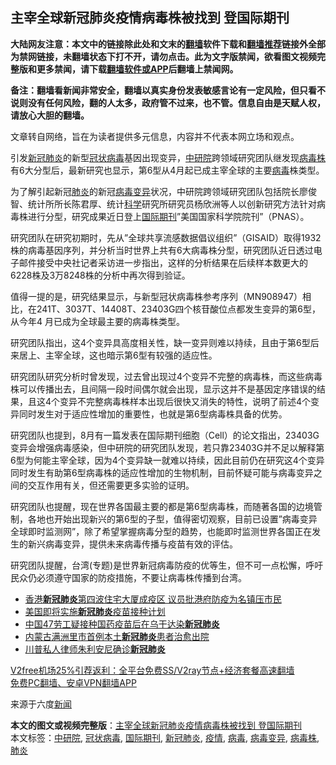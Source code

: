  <h2>主宰全球新冠肺炎疫情病毒株被找到 登国际期刊</h2> <p class="notice"><b>大陆网友注意：本文中的链接除此处和文末的<a href="https://github.com/bannedbook/fanqiang" >翻墙</a>软件下载和<a href="https://github.com/killgcd/justmysocks/blob/master/README.md">翻墙推荐</a>链接外全部为禁网链接，未翻墙状态下打不开，请勿点击。此为文字版禁闻，欲看图文视频完整版和更多禁闻，请下载<a href="https://github.com/bannedbook/fanqiang">翻墙软件或APP</a>后翻墙上禁闻网。</p><p>备注：翻墙看新闻非常安全，翻墙以真实身份发表敏感言论有一定风险，但只看不说则没有任何风险，翻的人太多，政府管不过来，也不管。信息自由是天赋人权，请放心大胆的翻墙。</b></p>  <div class="entry"> <p>文章转自网络，旨在为读者提供多元信息，内容并不代表本网立场和观点。</p> <p>引发<a href="https://www.bannedbook.org/bnews/tag/%e6%96%b0%e5%86%a0%e8%82%ba%e7%82%8e/" class="st_tag internal_tag" rel="tag" title="标签 新冠肺炎 下的日志">新冠肺炎</a>的新型<a href="https://www.bannedbook.org/bnews/tag/%e5%86%a0%e7%8a%b6%e7%97%85%e6%af%92/" class="st_tag internal_tag" rel="tag" title="标签 冠状病毒 下的日志">冠状病毒</a>基因出现变异，<a href="https://www.bannedbook.org/bnews/tag/%E4%B8%AD%E7%A0%94%E9%99%A2/" class="st_tag internal_tag" rel="tag" title="标签 中研院 下的日志">中研院</a>跨领域研究团队继发现<a href="https://www.bannedbook.org/bnews/tag/%E7%97%85%E6%AF%92%E6%A0%AA/" class="st_tag internal_tag" rel="tag" title="标签 病毒株 下的日志">病毒株</a>有6大分型后，最新研究也显示，第6型从4月起已成主宰全球的主要<a href="https://www.bannedbook.org/bnews/tag/%e7%97%85%e6%af%92/" class="st_tag internal_tag" rel="tag" title="标签 病毒 下的日志">病毒</a>株类型。</p> <p>为了解引起新冠<a href="https://www.bannedbook.org/bnews/tag/%e8%82%ba%e7%82%8e/" class="st_tag internal_tag" rel="tag" title="标签 肺炎 下的日志">肺炎</a>的新冠<a href="https://www.bannedbook.org/bnews/tag/%E7%97%85%E6%AF%92%E5%8F%98%E5%BC%82/" class="st_tag internal_tag" rel="tag" title="标签 病毒变异 下的日志">病毒变异</a>状况，中研院跨领域研究团队包括院长廖俊智、统计所所长陈君厚、统计<span class='wp_keywordlink'><a href="https://www.bannedbook.org/forum11/topic309.html" title="禁片：“科学”的棍子" target="_blank">科学</a></span>研究所研究员杨欣洲等人以创新研究方法针对病毒株进行分型，研究成果近日登上<a href="https://www.bannedbook.org/bnews/tag/%E5%9B%BD%E9%99%85%E6%9C%9F%E5%88%8A/" class="st_tag internal_tag" rel="tag" title="标签 国际期刊 下的日志">国际期刊</a>&#8221;美国国家科学院院刊&#8221;（PNAS）。</p>  <p>研究团队在研究初期时，先从&#8221;全球共享流感数据倡议组织&#8221;（GISAID）取得1932株的病毒基因序列，并分析当时世界上共有6大病毒株分型，研究团队近日透过电子邮件接受中央社记者采访进一步指出，这样的分析结果在后续样本数更大的6228株及3万8248株的分析中再次得到验证。</p> <p>值得一提的是，研究结果显示，与新型冠状病毒株参考序列（MN908947）相比，在241T、3037T、14408T、23403G四个核苷酸位点都发生变异的第6型，从今年4 月已成为全球最主要的病毒株类型。</p> <p>研究团队指出，这4个变异具高度相关性，缺一变异则难以持续，且由于第6型后来居上、主宰全球，这也暗示第6型有较强的适应性。</p>  <p>研究团队研究分析时曾发现，过去曾出现过4个变异不完整的病毒株，而这些病毒株可以传播出去，且间隔一段时间偶尔就会出现，显示这并不是基因定序错误的结果，且这4个变异不完整病毒株样本出现后很快又消失的特性，说明了前述4个变异同时发生对于适应性增加的重要性，也就是第6型病毒株具备的优势。</p> <p>研究团队也提到，8月有一篇发表在国际期刊细胞（Cell）的论文指出，23403G变异会增强病毒感染，但中研院的研究团队发现，若只靠23403G并不足以解释第6型为何能主宰全球，因为4个变异缺一就难以持续，因此目前仍在研究这4个变异同时发生有助第6型病毒株的适应性增加的生物机制，目前怀疑可能与病毒变异之间的交互作用有关，但还需要更多实验的证明。</p> <p>研究团队也提醒，现在世界各国最主要的都是第6型病毒株，而随著各国的边境管制，各地也开始出现新兴的第6型的子型，值得密切观察，目前已设置&#8221;病毒变异全球即时监测网&#8221;，除了希望掌握病毒分型的趋势，也能即时监测世界各国正在发生的新兴病毒变异，提供未来病毒传播与疫苗有效的评估。</p>  <p>研究团队提醒，台湾(专题)是世界新冠病毒防疫的优等生，但不可一点松懈，呼吁民众仍必须遵守国家的防疫措施，不要让病毒株传播到台湾。</p> <ul class='op-related-articles' title='相关阅读'> <li><a href='https://www.bannedbook.org/bnews/cnnews/hknews/20201212/1446081.html' target='_blank'>香港<b>新冠肺炎</b>第四波住宅大厦成疫区 议员批港府防疫为名镇压市民</a></li> <li><a href='https://www.bannedbook.org/bnews/worldnews/usa/20201212/1446049.html' target='_blank'>美国即将实施<b>新冠肺炎</b>疫苗接种计划</a></li> <li><a href='https://www.bannedbook.org/bnews/baitai/20201209/1444850.html' target='_blank'>中国47劳工疑接种国药疫苗后在乌干达染<b>新冠肺炎</b></a></li> <li><a href='https://www.bannedbook.org/bnews/baitai/20201207/1443600.html' target='_blank'>内蒙古满洲里市首例本土<b>新冠肺炎</b>患者治愈出院</a></li> <li><a href='https://www.bannedbook.org/bnews/cnnews/20201207/1443315.html' target='_blank'>川普私人律师朱利安尼确诊<b>新冠肺炎</b></a></li> </ul> <p class="texttj"> <a href="https://www.bannedbook.org/forum23/topic22702.html" target="_blank">V2free机场25%引荐返利：全平台免费SS/V2ray节点+经济套餐高速翻墙</a><br/> <a href="https://github.com/bannedbook/fanqiang/wiki/%E7%A6%81%E9%97%BB%E7%BD%91%E5%AE%89%E5%8D%93%E7%BF%BB%E5%A2%99%E6%96%B0%E9%97%BBAPP" target="_blank">免费PC翻墙、安卓VPN翻墙APP</a></p><p>来源于六度<span class='wp_keywordlink_affiliate'><a href="https://www.bannedbook.org/" title="新闻">新闻</a></span></p><a name='sharetosocial'></a>       <div><b>本文的图文或视频完整版</b>：<a href='https://www.bannedbook.org/bnews/baitai/20201213/1447010.html'>主宰全球新冠肺炎疫情病毒株被找到 登国际期刊</a></div>  </div><!--END ENTRY--> <div class="postfooter"> <div>本文标签：<a href="https://www.bannedbook.org/bnews/tag/%E4%B8%AD%E7%A0%94%E9%99%A2/" rel="tag">中研院</a>, <a href="https://www.bannedbook.org/bnews/tag/%e5%86%a0%e7%8a%b6%e7%97%85%e6%af%92/" rel="tag">冠状病毒</a>, <a href="https://www.bannedbook.org/bnews/tag/%E5%9B%BD%E9%99%85%E6%9C%9F%E5%88%8A/" rel="tag">国际期刊</a>, <a href="https://www.bannedbook.org/bnews/tag/%e6%96%b0%e5%86%a0%e8%82%ba%e7%82%8e/" rel="tag">新冠肺炎</a>, <a href="https://www.bannedbook.org/bnews/tag/%E7%96%AB%E6%83%85/" rel="tag">疫情</a>, <a href="https://www.bannedbook.org/bnews/tag/%e7%97%85%e6%af%92/" rel="tag">病毒</a>, <a href="https://www.bannedbook.org/bnews/tag/%E7%97%85%E6%AF%92%E5%8F%98%E5%BC%82/" rel="tag">病毒变异</a>, <a href="https://www.bannedbook.org/bnews/tag/%E7%97%85%E6%AF%92%E6%A0%AA/" rel="tag">病毒株</a>, <a href="https://www.bannedbook.org/bnews/tag/%e8%82%ba%e7%82%8e/" rel="tag">肺炎</a></div>  </div><!--END POSTFOOTER--> 